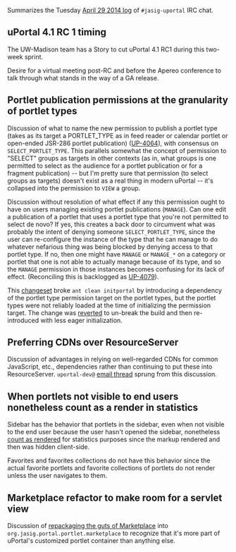 Summarizes the Tuesday [April 29 2014 log][] of `#jasig-uportal` IRC chat.

uPortal 4.1 RC 1 timing
-----------------------

The UW-Madison team has a Story to cut uPortal 4.1 RC1 during this two-week sprint.

Desire for a virtual meeting post-RC and before the Apereo conference to talk through what stands in the way of a GA release.


Portlet publication permissions at the granularity of portlet types
-------------------------------------------------------------------

Discussion of what to name the new permission to publish a portlet type (takes as its target a PORTLET_TYPE as in feed reader or calendar portlet or open-ended JSR-286 portlet publication) ([UP-4064][]), with consensus on `SELECT_PORTLET_TYPE`.  This parallels somewhat the concept of permission to "SELECT" groups as targets in other contexts (as in, what groups is one permitted to select as the audience for a portlet publication or for a fragment publication) -- but I'm pretty sure that permission (to select groups as targets) doesn't exist as a real thing in modern uPortal -- it's collapsed into the permission to `VIEW` a group.

Discussion without resolution of what effect if any this permission ought to have on users managing existing portlet publications (`MANAGE`).  Can one edit a publication of a portlet that uses a portlet type that you're not permitted to select de novo?  If yes, this creates a back door to circumvent what was probably the intent of denying someone `SELECT_PORTLET_TYPE`, since the user can re-configure the instance of the type that he can manage to do whatever nefarious thing was being blocked by denying access to that portlet type.  If no, then one might have `MANAGE` or `MANAGE_*` on a category or portlet that one is not able to actually manage because of its type, and so the `MANAGE` permission in those instances becomes confusing for its lack of effect.  (Reconciling this is backlogged as [UP-4079][]).

This [changeset][changeset broke initdb] broke `ant clean initportal` by introducing a dependency of the portlet type permission target on the portlet types, but the portlet types were not reliably loaded at the time of initializing the permission target.  The change was [reverted][reverted portlet type as permission target
] to un-break the build and then re-introduced with less eager initialization.


Preferring CDNs over ResourceServer
-----------------------------------

Discussion of advantages in relying on well-regarded CDNs for common JavaScript, etc., dependencies rather than continuing to put these into ResourceServer.  `uportal-dev@` [email thread][email thread re CDNs vs ResourceServer] sprung from this discussion.


When portlets not visible to end users nonetheless count as a render in statistics
------------------

Sidebar has the behavior that portlets in the sidebar, even when not visible to the end user because the user hasn't opened the sidebar, nonetheless [count as rendered][portlets in sidebar count as rendered even if not visible] for statistics purposes since the markup rendered and then was hidden client-side.

Favorites and favorites collections do not have this behavior since the actual favorite portlets and favorite collections of portlets do not render unless the user navigates to them.


Marketplace refactor to make room for a servlet view
----------------------------------------------------

Discussion of [repackaging the guts of Marketplace][] into `org.jasig.portal.portlet.marketplace` to recognize that it's more part of uPortal's customized portlet container than anything else.



[April 29 2014 log]: http://echelog.com/logs/browse/jasig-uportal/1398722400

[UP-4064]: https://issues.jasig.org/browse/UP-4064
[UP-4079]: https://issues.jasig.org/browse/UP-4079
[changeset broke initdb]: https://github.com/Jasig/uPortal/commit/f030680f1a301ce7848f56ec82578d35535735f7
[reverted portlet type as permission target]: https://github.com/Jasig/uPortal/pull/311

[email thread re CDNs vs ResourceServer]: http://jasig.275507.n4.nabble.com/Using-CDN-vs-Resource-Server-td4662767.html

[portlets in sidebar count as rendered even if not visible]: https://github.com/jameswennmacher/uPortal/commit/e817ab2c5420dd87c42c5baab33c7f8e4b5e43b3#commitcomment-6151437

[repackaging the guts of marketplace]: https://github.com/Jasig/uPortal/pull/310
